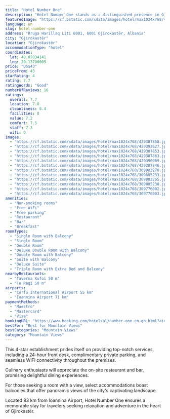 ```yaml
---
title: "Hotel Number One"
description: "Hotel Number One stands as a distinguished presence in Gjirokastër, offering guests a blend of convenience and comfort just a stone's throw away from the serene Zaravina Lake."
featuredImage: "https://cf.bstatic.com/xdata/images/hotel/max1024x768/429387858.jpg?k=ac12dc09cbdda0ffb6e4e35c1524b31be2f27ded8f3f5e891264ad7cc8e9fba4&o=&hp=1"
language: en
slug: hotel-number-one
address: "Rruga Harillaq Liti 6001, 6001 Gjirokastër, Albania"
city: "Gjirokastër"
location: "Gjirokastër"
accommodationType: "hotel"
coordinates:
  lat: 40.07834141
  lng: 20.13700005
price: "US$43"
priceFrom: 43
starRating: 4
rating: 7.7
ratingWords: "Good"
numberOfReviews: 16
ratings:
  overall: 7.7
  location: 7.8
  cleanliness: 8.4
  facilities: 8
  value: 7.2
  comfort: 7.5
  staff: 7.3
  wifi: 0
images:
  - "https://cf.bstatic.com/xdata/images/hotel/max1024x768/429387858.jpg?k=ac12dc09cbdda0ffb6e4e35c1524b31be2f27ded8f3f5e891264ad7cc8e9fba4&o=&hp=1"
  - "https://cf.bstatic.com/xdata/images/hotel/max1024x768/429393627.jpg?k=8e806d483607ce6c56075f794a30db5e5f8dfeeb4b929739f5a7a619bf5bc9f7&o=&hp=1"
  - "https://cf.bstatic.com/xdata/images/hotel/max1024x768/429387853.jpg?k=11ec02862e8e151ad0f58d6e21d928e8f36b88b48d6ff1e14d75d7624dd8e197&o=&hp=1"
  - "https://cf.bstatic.com/xdata/images/hotel/max1024x768/429387863.jpg?k=8de05d744ffd24c787e64e94551df6b4f252f80b896840dfee3d1eeba9868b10&o=&hp=1"
  - "https://cf.bstatic.com/xdata/images/hotel/max1024x768/429396969.jpg?k=36e95f60684728f31e49ab85dfd10652dc8c7ab38d26237a930ada4f9070e8f8&o=&hp=1"
  - "https://cf.bstatic.com/xdata/images/hotel/max1024x768/429387846.jpg?k=64072d3ee522754a5685c46e6995fd0b189a7feab9fbe1224a85e4b7e9955784&o=&hp=1"
  - "https://cf.bstatic.com/xdata/images/hotel/max1024x768/309803270.jpg?k=746663beaa0d9a82588eb1f3495a026160d1d42710fceb9bae8da4739fc7a6ed&o=&hp=1"
  - "https://cf.bstatic.com/xdata/images/hotel/max1024x768/309805233.jpg?k=b29f3fb06dc779f2d73cf508331e506a04da487ad4a3497ad32ca7686d3be319&o=&hp=1"
  - "https://cf.bstatic.com/xdata/images/hotel/max1024x768/309803265.jpg?k=91e3f0f1642b6808603644f9684b719327e47ffdc5179024f34707e5e4cc0af5&o=&hp=1"
  - "https://cf.bstatic.com/xdata/images/hotel/max1024x768/309805238.jpg?k=5cf2aeb2e85dc53133c9fc0a10c5482feca67370632e8675bca9208ca3cbd5ab&o=&hp=1"
  - "https://cf.bstatic.com/xdata/images/hotel/max1024x768/309776002.jpg?k=f703377675a6f05acc57aabac4badba98bfb1b9bbd10c73714650cf67afc57de&o=&hp=1"
  - "https://cf.bstatic.com/xdata/images/hotel/max1024x768/309776003.jpg?k=bcb77e72b58b1b6cecc7b417739c5460bc2209e27f21cf6208069005a6655c39&o=&hp=1"
amenities:
  - "Non-smoking rooms"
  - "Free WiFi"
  - "Free parking"
  - "Restaurant"
  - "Bar"
  - "Breakfast"
roomTypes:
  - "Single Room with Balcony"
  - "Single Room"
  - "Double Room"
  - "Deluxe Double Room with Balcony"
  - "Double Room with Balcony"
  - "Suite with Balcony"
  - "Deluxe Suite"
  - "Triple Room with Extra Bed and Balcony"
nearbyRestaurants:
  - "Taverna Kufoi 50 m"
  - "Te Raqi 50 m"
airports:
  - "Corfu International Airport 55 km"
  - "Ioannina Airport 71 km"
paymentMethods:
  - "Maestro"
  - "Mastercard"
  - "Visa"
bookingURL: "https://www.booking.com/hotel/al/number-one.en-gb.html?aid=8035640"
bestFor: "Best for Mountain Views"
bestCategories: "Mountain Views"
category: "Mountain Views"
---
```


This 4-star establishment prides itself on providing top-notch services, including a 24-hour front desk, complimentary private parking, and seamless WiFi connectivity throughout the premises. 

Culinary enthusiasts will appreciate the on-site restaurant and bar, promising delightful dining experiences. 

For those seeking a room with a view, select accommodations boast balconies that offer panoramic views of the city's captivating landscape. 

Located 83 km from Ioannina Airport, Hotel Number One ensures a memorable stay for travelers seeking relaxation and adventure in the heart of Gjirokastër.